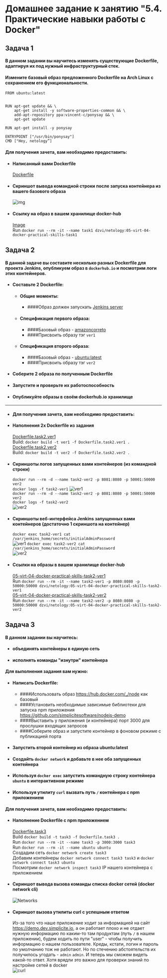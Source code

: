 # Домашнее задание к занятию "5.4. Практические навыки работы с Docker"

## Задача 1 

#### В данном задании вы научитесь изменять существующие Dockerfile, адаптируя их под нужный инфраструктурный стек.

#### Измените базовый образ предложенного Dockerfile на Arch Linux c сохранением его функциональности.

```text
FROM ubuntu:latest


RUN apt-get update && \
    apt-get install -y software-properties-common && \
    add-apt-repository ppa:vincent-c/ponysay && \
    apt-get update
 
RUN apt-get install -y ponysay

ENTRYPOINT ["/usr/bin/ponysay"]
CMD ["Hey, netology”]
```

#### Для получения зачета, вам необходимо предоставить:  
- #### Написанный вами Dockerfile  
    [Dockerfile](Dockerfile.task1) 
- #### Скриншот вывода командной строки после запуска контейнера из вашего базового образа  
    ![img](img/task1.png)
- #### Ссылку на образ в вашем хранилище docker-hub  
    [Image](https://hub.docker.com/layers/dzvi/netology/05-virt-04-docker-practical-skills-task1/images/sha256-9108d8a1f7b5594248b5d07b9d3fb6838e6f936c5b653a68476a7f46796e1384?context=repo)  
    Run `docker run --rm -it --name task1 dzvi/netology:05-virt-04-docker-practical-skills-task1`
## Задача 2 

#### В данной задаче вы составите несколько разных Dockerfile для проекта Jenkins, опубликуем образ в `dockerhub.io` и посмотрим логи этих контейнеров.

- #### Составьте 2 Dockerfile:

    - #### Общие моменты:
        - ####Образ должен запускать [Jenkins server](https://www.jenkins.io/download/)
    - #### Спецификация первого образа:
        - ####Базовый образ - [amazoncorreto](https://hub.docker.com/_/amazoncorretto)
        - ####Присвоить образу тэг `ver1` 
        
    - #### Спецификация второго образа:
        - ####Базовый образ - [ubuntu:latest](https://hub.docker.com/_/ubuntu)
        - ####Присвоить образу тэг `ver2` 

- #### Соберите 2 образа по полученным Dockerfile
- #### Запустите и проверьте их работоспособность
- #### Опубликуйте образы в своём dockerhub.io хранилище
----
- #### Для получения зачета, вам необходимо предоставить:
- #### Наполнения 2х Dockerfile из задания
  [Dockerfile.task2.ver1](Dockerfile.task2.ver1)  
  Build: `docker build -t ver1 -f Dockerfile.task2.ver1 .`  
  [Dockerfile.task2.ver2](Dockerfile.task2.ver2)  
  Build: `docker build -t ver2 -f Dockerfile.task2.ver2 .`
- #### Скриншоты логов запущенных вами контейнеров (из командной строки)  
  `docker run --rm -d --name task2-ver2 -p 8081:8080 -p 50001:50000 ver2`  
  `docker logs -f task2-ver1`
  ![ver1](img/task2-ver1-run.png)  
  `docker run --rm -d --name task2-ver2 -p 8081:8080 -p 50001:50000 ver2`  
  `docker logs -f task2-ver2`  
  ![ver2](img/task2-ver2-run.png)  
- #### Скриншоты веб-интерфейса Jenkins запущенных вами контейнеров (достаточно 1 скриншота на контейнер)  
  `docker exec task2-ver1 cat /var/jenkins_home/secrets/initialAdminPassword`  
  ![ver1](img/task2-ver1-view.png)
  `docker exec task2-ver2 cat /var/jenkins_home/secrets/initialAdminPassword`  
  ![ver2](img/task2-ver2-view.png)  
- #### Ссылки на образы в вашем хранилище docker-hub  
  [05-virt-04-docker-practical-skills-task2-ver1](https://hub.docker.com/layers/166457610/dzvi/netology/05-virt-04-docker-practical-skills-task2-ver1/images/sha256-e1d110f3cc999f6c7ffdf82df9b219ed27e565c8cbeeb82eef322100627dc1dc?context=repo)  
  Run `docker run --rm -it --name task2-ver1 -p 8080:8080 -p 50000:50000 dzvi/netology:05-virt-04-docker-practical-skills-task2-ver1`  
  [05-virt-04-docker-practical-skills-task2-ver2](https://hub.docker.com/layers/166442132/dzvi/netology/05-virt-04-docker-practical-skills-task2-ver2/images/sha256-eb3e7fe1086372290fff0e80adc6ad786a0ff2324f88b0095da495858f818596?context=repo)  
  Run `docker run --rm -it --name task2-ver2 -p 8080:8080 -p 50000:50000 dzvi/netology:05-virt-04-docker-practical-skills-task2-ver2`  
## Задача 3 

#### В данном задании вы научитесь:
- #### объединять контейнеры в единую сеть
- #### исполнять команды "изнутри" контейнера

#### Для выполнения задания вам нужно:
- #### Написать Dockerfile: 
    - ####Использовать образ https://hub.docker.com/_/node как базовый
    - ####Установить необходимые зависимые библиотеки для запуска npm приложения https://github.com/simplicitesoftware/nodejs-demo
    - ####Выставить у приложения (и контейнера) порт 3000 для прослушки входящих запросов  
    - ####Соберите образ и запустите контейнер в фоновом режиме с публикацией порта

- #### Запустить второй контейнер из образа ubuntu:latest 
- #### Создайть `docker network` и добавьте в нее оба запущенных контейнера
- #### Используя `docker exec` запустить командную строку контейнера `ubuntu` в интерактивном режиме
- #### Используя утилиту `curl` вызвать путь `/` контейнера с npm приложением  

#### Для получения зачета, вам необходимо предоставить:
- #### Наполнение Dockerfile с npm приложением  
  [Dockerfile.task3](Dockerfile.task3)   
  Build `docker build -t task3 -f Dockerfile.task3 .`  
  Run `docker run --rm -it --name task3 -p 3000:3000 task3`  
  Run `docker run --rm -it --name ubuntu ubuntu`  
  Создадим сеть `docker network create task3`  
  Добавим контейнеры `docker network connect task3 task3` и `docker network connect task3 ubuntu`  
  Посмотрим `docker network inspect task3` IP нашего контейнера с приложением  
- #### Скриншот вывода вызова команды списка docker сетей (docker network cli)     
  ![Networks](img/task3-network-ls.png)  
- #### Скриншот вызова утилиты curl с успешным ответом
  Из-за того что наше приложение ходит за информацией на сайт https://demo.dev.simplicite.io, 
  а он работает плохо и не отдает нужную информацию по каким-то там продуктам (путь `/` в нашем приложении), 
  будем ходить по пути "user" - чтобы получить информацию о нашем пользователе. Креды, кстати, логин и пароль по умолчанию тож не работают. Но
  по стечению абстоятельств их получилось угодать - `admin` `admin`. И теперь мы сможем 
  видеть какой-то ответ. Хотя врядли это важно для проверки знаний по настройке сетей в docker  
  ![curl](img/task3_curl.png)
  
